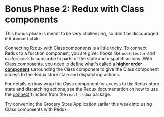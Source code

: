 # Bonus Phase 2: Redux with Class components

This bonus phase is meant to be very challenging, so don't be discouraged if it
doesn't click!

Connecting Redux with Class components is a little tricky. To connect Redux to
a function component, you are given hooks like `useSelector` and `useDispatch`
to subscribe to parts of the state and dispatch actions. With Class components,
you need to define what's called a **[higher order component]** surrounding the
Class component to give the Class component access to the Redux store state and
dispatching actions.

For details on how wrap the Class component for access to the Redux store state
and dispatching actions, see the Redux documentation on how to use the [connect]
function from the `react-redux` package.

Try converting the Grocery Store Application earlier this week into using Class
components with Redux.

[higher order component]: https://reactjs.org/docs/higher-order-components.html
[connect]: https://react-redux.js.org/api/connect